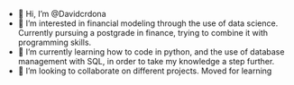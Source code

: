- 👋 Hi, I’m @Davidcrdona
- 👀 I’m interested in financial modeling through the use of data science. Currently pursuing a postgrade in finance, trying to combine it with programming skills.
- 🌱 I’m currently learning how to code in python, and the use of database management with SQL, in order to take my knowledge a step further.
- 💞️ I’m looking to collaborate on different projects. Moved for learning 

<!---
Davidcrdona/Davidcrdona is a ✨ special ✨ repository because its `README.md` (this file) appears on your GitHub profile.
You can click the Preview link to take a look at your changes.
--->
